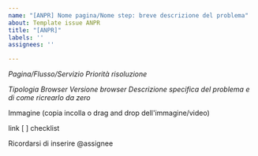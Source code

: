 ```yaml
---
name: "[ANPR] Nome pagina/Nome step: breve descrizione del problema"
about: Template issue ANPR
title: "[ANPR]"
labels: ''
assignees: ''

---
```


*Pagina/Flusso/Servizio*
*Priorità risoluzione* 

*Tipologia Browser*
*Versione browser*
*Descrizione specifica del problema e di come ricrearlo da zero*


Immagine (copia incolla o drag and drop dell'immagine/video)

link
[ ] checklist

Ricordarsi di inserire @assignee
